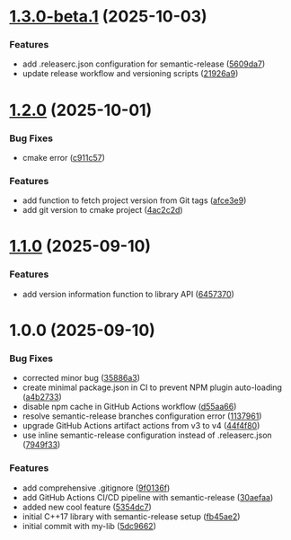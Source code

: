 # [1.3.0-beta.1](https://github.com/tech-alp/semantic-release-test/compare/v1.2.0...v1.3.0-beta.1) (2025-10-03)


### Features

* add .releaserc.json configuration for semantic-release ([5609da7](https://github.com/tech-alp/semantic-release-test/commit/5609da74c9d78f645be4e1e2611e402436334f86))
* update release workflow and versioning scripts ([21926a9](https://github.com/tech-alp/semantic-release-test/commit/21926a9ceb95b9866b59d5c38a71ffa96a0f3ccc))

# [1.2.0](https://github.com/tech-alp/semantic-release-test/compare/v1.1.0...v1.2.0) (2025-10-01)


### Bug Fixes

* cmake error ([c911c57](https://github.com/tech-alp/semantic-release-test/commit/c911c57bdde4557f13fd576be15a5d42ef9794d8))


### Features

* add function to fetch project version from Git tags ([afce3e9](https://github.com/tech-alp/semantic-release-test/commit/afce3e92faa9bfd8a283ca4bb5641ccbfbce182d))
* add git version to cmake project ([4ac2c2d](https://github.com/tech-alp/semantic-release-test/commit/4ac2c2d823e8537d8b2998845044780f6431a71a))

# [1.1.0](https://github.com/tech-alp/mylib-project/compare/v1.0.0...v1.1.0) (2025-09-10)


### Features

* add version information function to library API ([6457370](https://github.com/tech-alp/mylib-project/commit/645737085c7eb2a2713fcc97bbbdc0509eebbedd))

# 1.0.0 (2025-09-10)


### Bug Fixes

* corrected minor bug ([35886a3](https://github.com/tech-alp/mylib-project/commit/35886a3efa54950ec6d7e5c927ea057f4d38bf25))
* create minimal package.json in CI to prevent NPM plugin auto-loading ([a4b2733](https://github.com/tech-alp/mylib-project/commit/a4b2733b0d2acd9c07f4f68ee2e9f6e0be5b8d84))
* disable npm cache in GitHub Actions workflow ([d55aa66](https://github.com/tech-alp/mylib-project/commit/d55aa662423b39be558e065ae48ce0eedaae5fc5))
* resolve semantic-release branches configuration error ([1137961](https://github.com/tech-alp/mylib-project/commit/11379616e54a2149cb2e206ea10d4570f7cd8cd4))
* upgrade GitHub Actions artifact actions from v3 to v4 ([44f4f80](https://github.com/tech-alp/mylib-project/commit/44f4f80d5a8a86260c7795f679435d1fc170c062))
* use inline semantic-release configuration instead of .releaserc.json ([7949f33](https://github.com/tech-alp/mylib-project/commit/7949f33af6200764e9160948b92db8b71d56342f))


### Features

* add comprehensive .gitignore ([9f0136f](https://github.com/tech-alp/mylib-project/commit/9f0136fe59ee934de0a84db5eac9c54457585482))
* add GitHub Actions CI/CD pipeline with semantic-release ([30aefaa](https://github.com/tech-alp/mylib-project/commit/30aefaa42db69513b1281aaa92b502aca4f44b1d))
* added new cool feature ([5354dc7](https://github.com/tech-alp/mylib-project/commit/5354dc75a4550968c97fae89b75419c7dfa02968))
* initial C++17 library with semantic-release setup ([fb45ae2](https://github.com/tech-alp/mylib-project/commit/fb45ae2c077de1fbf1d4cf4af26b4b8e427d93db))
* initial commit with my-lib ([5dc9662](https://github.com/tech-alp/mylib-project/commit/5dc9662466dd1bb5c241c16f55a8e7f6ac0cf905))
